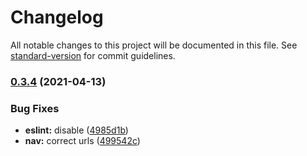 # Changelog

All notable changes to this project will be documented in this file. See
[standard-version](https://github.com/conventional-changelog/standard-version)
for commit guidelines.

### [0.3.4](https://github.com/manifoldfinance/www-react/compare/v0.3.3...v0.3.4) (2021-04-13)

### Bug Fixes

- **eslint:** disable
  ([4985d1b](https://github.com/manifoldfinance/www-react/commit/4985d1be04c1fb95add01767cb498179e2c843b2))
- **nav:** correct urls
  ([499542c](https://github.com/manifoldfinance/www-react/commit/499542cee74d30e8af909cf576fd77a555744612))
